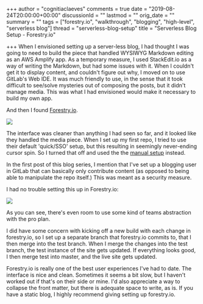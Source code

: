 +++
author = "cognitiaclaeves"
comments = true
date = "2019-08-24T20:00:00+00:00"
discussionId = ""
lastmod = ""
orig_date = ""
summary = ""
tags = ["forestry.io", "walkthrough", "blogging", "high-level", "serverless blog"]
thread = "serverless-blog-setup"
title = "Serverless Blog Setup - Forestry.io"

+++
When I envisioned setting up a server-less blog, I had thought I was going to need to build the piece that handled WYSIWYG Markdown editing as an AWS Amplify app. As a temporary measure, I used StackEdit.io as a way of writing the Markdown, but had some issues with it. When I couldn't get it to display content, and couldn't figure out why, I moved on to use GitLab's Web IDE. It was much friendly to use, in the sense that it took difficult to see/solve mysteries out of composing the posts, but it didn't manage media. This was what I had envisioned would make it necessary to build my own app.

And then I found [Forestry.io](https://forestry.io "Forestry.io - a CMS for static blogs").

![](https://s3-us-east-2.amazonaws.com/sourceapprentice-blog-media/forestry-io-blog-entry.png)

The interface was cleaner than anything I had seen so far, and it looked like they handled the media piece. When I set up my first repo, I tried to use their default 'quick/SSO' setup, but this resulting in seemingly never-ending cursor spin. So I turned that off and used the the [manual setup](https://forestry.io/docs/git-sync/manual-setup/#public-key "Forestry.io manual setup") instead.

In the first post of this blog series, I mention that I've set up a blogging user in GitLab that can basically only contribute content (as opposed to being able to manipulate the repo itself.) This was meant as a security measure.

I had no trouble setting this up in Forestry.io:

![](https://s3-us-east-2.amazonaws.com/sourceapprentice-blog-media/forestry-io-collaborators.png)

As you can see, there's even room to use some kind of teams abstraction with the pro plan.

I did have some concern with kicking off a new build with each change in forestry.io, so I set up a separate branch that forestry.io commits to, that I then merge into the test branch. When I merge the changes into the test branch, the test instance of the site gets updated. If everything looks good, I then merge test into master, and the live site gets updated.

Forestry.io is really one of the best user experiences I've had to date. The interface is nice and clean. Sometimes it seems a bit slow, but I haven't worked out if that's on their side or mine. I'd also appreciate a way to collapse the front matter, but there is adequate space to write, as is. If you have a static blog, I highly recommend giving setting up forestry.io.